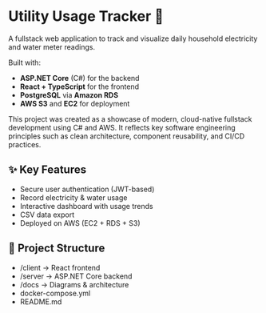 # Utility Usage Tracker 🌿

A fullstack web application to track and visualize daily household electricity and water meter readings.

Built with:
- **ASP.NET Core** (C#) for the backend
- **React + TypeScript** for the frontend
- **PostgreSQL** via **Amazon RDS**
- **AWS S3** and **EC2** for deployment

This project was created as a showcase of modern, cloud-native fullstack development using C# and AWS. It reflects key software engineering principles such as clean architecture, component reusability, and CI/CD practices.

## ✨ Key Features
- Secure user authentication (JWT-based)
- Record electricity & water usage
- Interactive dashboard with usage trends
- CSV data export
- Deployed on AWS (EC2 + RDS + S3)

## 📁 Project Structure
- /client → React frontend
- /server → ASP.NET Core backend
- /docs → Diagrams & architecture
- docker-compose.yml
- README.md
